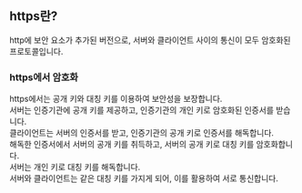 ## https란?
http에 보안 요소가 추가된 버전으로, 서버와 클라이언트 사이의 통신이 모두 암호화된 프로토콜입니다.   

### https에서 암호화
https에서는 공개 키와 대칭 키를 이용하여 보안성을 보장합니다.   
서버는 인증기관에 공개 키를 제공하고, 인증기관의 개인 키로 암호화된 인증서를 받습니다.   
클라이언트는 서버의 인증서를 받고, 인증기관의 공개 키로 인증서를 해독합니다.   
해독한 인증서에서 서버의 공개 키를 취득하고, 서버의 공개 키로 대칭 키를 암호화합니다.   
서버는 개인 키로 대칭 키를 해독합니다.   
서버와 클라이언트는 같은 대칭 키를 가지게 되어, 이를 활용하여 서로 통신합니다.   
